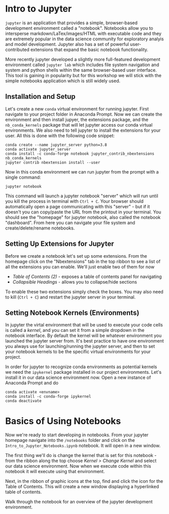 

# Intro to Jupyter
`jupyter` is an application that provides a simple, browser-based development environment called a "notebook". Notebooks allow you to intersperse markdown/LaTex/images/HTML with executable code and they are extremely popular in the data science community for exploratory analyis and model development. Jupyter also has a set of powerful user-contributed extensions that expand the basic notebook functionality. 

More recently jupyter developed a slightly more full-featured development environment called `jupyter lab` which includes file system navigation and system and python shells within the same browser-based user interface. This tool is gaining in popularity but for this workshop we will stick with the simple notebooks application which is still widely used. 


## Installation and Setup
Let's create a new `conda` virtual environment for running jupyter. First navigate to your project folder in Anaconda Prompt. Now we can create the environment and then install jupyer, the extensions package, and the `nb_conda_kernels` package that will let jupyter access our conda virtual environments. We also need to tell jupyter to install the extensions for your user. All this is done with the following code snippet:

```
conda create --name jupyter_server python=3.8
conda activate jupyter_server
conda install -c conda-forge notebook jupyter_contrib_nbextensions nb_conda_kernels
jupyter contrib nbextension install --user
```

Now in this conda environment we can run jupyter from the prompt with a single command:
```
jupyter notebook
```

This command will launch a jupyter notebook "server" which will run until you kill the process in terminal with `Ctrl + C`. Your browser should automatically open a page communicating with this "server" - but if it doesn't you can copy/paste the URL from the printout in your terminal. You should see the "homepage" for jupyter notebook, also called the notebook "dashboard". From here you can navigate your file system and create/delete/rename notebooks.

## Setting Up Extensions for Jupyter
Before we create a notebook let's set up some extensions. From the homepage click on the "Nbextensions" tab in the top ribbon to see a list of all the extensions you can enable. We'll just enable two of them for now
- *Table of Contents (2)* - exposes a table of contents panel for navigating
- *Collapsible Headings* - allows you to collapse/hide sections

To enable these two extensions simply check the boxes. You may also need to kill (`Ctrl + C`) and restart the jupyter server in your terminal. 


## Setting Notebook Kernels (Environments)
In jupyter the virtal environment that will be used to execute your code cells is called a *kernel*, and you can set it from a simple dropdown in the notebook interface. By default the kernel will be whatever environment you launched the jupyter server from. It's best practice to have one environment you always use for launching/running the jupyter server, and then to set your notebook kernels to be the specific virtual environments for your project. 

In order for jupyter to recognize conda environments as potential kernels we need the `ipykernel` package installed in our project environments. Let's install it in our data science environment now. Open a new instance of Anaconda Prompt and do

```
conda activate <envname>
conda install -c conda-forge ipykernel
conda deactivate
```

# Basics of Using Notebooks
Now we're ready to start developing in notebooks. From your jupyter homepage navigate into the `/notebooks` folder and click on the `Intro_to_Jupyter_Notebooks.ipynb` notebook. It will open in a new window. 

The first thing we'll do is change the kernel that is set for this notebook - from the ribbon along the top choose *Kernel > Change Kernel* and select our data science environment. Now when we execute code within this notebook it will execute using that environment. 

Next, in the ribbon of graphic icons at the top, find and click the icon for the Table of Contents. This will create a new window displaying a hyperlinked table of contents. 

Walk through the notebook for an overview of the jupyter development environment.





